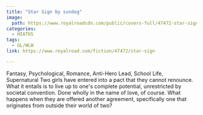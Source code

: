 ```yaml
---
title: "Star Sign by sundog"
image:
  path: https://www.royalroadcdn.com/public/covers-full/47472-star-sign.jpg
categories:
  - HIATUS
tags:
  - GL/WLW
link: https://www.royalroad.com/fiction/47472/star-sign

---
```

Fantasy, Psychological, Romance, Anti-Hero Lead, School Life, Supernatural
Two girls have entered into a pact that they cannot renounce. What it entails is to live up to one's complete potential, unrestricted by societal convention. Done wholly in the name of love, of course.
What happens when they are offered another agreement, specifically one that originates from outside their world of two?